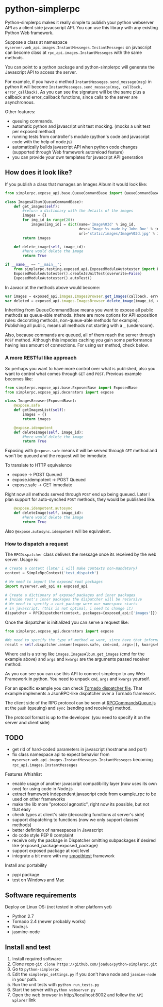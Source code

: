 # python-simplerpc

Python-simplerpc makes it really simple to publish your python webserver API as a client side javacscript API. You can use this library with any existing Python Web framework.

Suppose a class at namespace `myserver.web_api.images.InstantMesseges.InstantMesseges` on javascript can become class at `rpc_api.images.InstantMesseges` with the same methods.

You can point to a python package and python-simplerpc will generate the Javascript API to access the server.

For example, if you have a method `InstantMesseges.send_message(msg)` in python it will become `InstantMesseges.send_message(msg, callback, error_callback)`. As you can see the signature will be the same plus a callback and error_callback functions, since calls to the server are asynchronous.

Other features:

* queuing commands.
* automatic python and javascript unit test mocking. (mocks a unit test per exposed method)
* running tests from controller's module (python's code and javascript code with the help of node.js)
* automatically builds javascript API when python code changes (supported through Web framework autoreload feature)
* you can provide your own templates for javascript API generation

## How does it look like?

If you publish a class that manages an Images Album it would look like:

```python
from simplerpc.expose_api.base.QueueCommandBase import QueueCommandBase

class ImagesAlbum(QueueCommandBase):
    def get_images(self):
    	#return a dictionary with the details of the images
        images = {}
        for img_id in range(20):
            images[img_id] = dict(name='Image%03d' % img_id,
                                  desc='Image %s made by John Doe' % img_id,
                                  url='static/images/Image%03d.jpg' % img_id)
        return images

    def delete_image(self, image_id):
        #here would delete the image
        return True

if __name__ == "__main__":
    from simplerpc.testing.exposed_api.ExposedModuleAutotester import ExposedModuleAutotester
    ExposedModuleAutotester().createJsUnitTest(overwrite=False)
    ExposedModuleAutotester().autoTest()
```

In Javacript the methods above would become:

```javascript
var images = exposed_api.images.ImagesBrowser.get_images(callback, error_callback)
var deleted = exposed_api.images.ImagesBrowser.delete_image(image_id, callback, error_callback)
```

Inheriting from QueueCommandBase means you want to expose all public methods as queue-able methods. (there are more options for API exposition rules: decorating methods, non-queue-able methods for example). Publishing all public, means all methods not starting with a `_` (underscore).

Also, because commands are queued, all of them reach the server through `POST` method. Although this impedes caching you gain some performance having less amount of connections. For using `GET` method, check below.

### A more RESTful like approach

So perhaps you want to have more control over what is published, also you want to control what comes through `GET` and `POST`. Previous example becomes like:

```python
from simplerpc.expose_api.base.ExposedBase import ExposedBase
from simplerpc.expose_api.decorators import expose

class ImagesBrowser(ExposedBase):
    @expose.safe
    def getImagesList(self):
        images = {}
        return images

    @expose.idempotent
    def deleteImage(self, image_id):
        #here would delete the image
        return True
```  

Exposing with `@expose.safe` means it will be served through `GET` method and won't be queued and the request will be inmediate.

To translate to HTTP equivalence

* expose -> POST Queued
* expose.idempotent -> POST Queued
* expose.safe -> GET inmediate

Right now all methods served through `POST` end up being queued. Later I plan support for auto-synched `POST` methods, they would be published like.

```python
    @expose.idempotent.autosync
    def deleteImage(self, image_id):
        #here would delete the image
        return True
```

Also `@expose.autosync.idempotent` will be equivalent.

### How to dispatch a request

The `RPCDispatcher` class delivers the message once its received by the web server. Usage is:

```python
# Create a context (later i will make contexts non-mandatory)
context = SimpleRpcContext('test_dispatch')

# We need to import the exposed root packages
import myserver.web_api as exposed_api

# Create a dictionary of exposed packages and inner packages
# Inside root's inner packages the dispatcher will be recursive
# We need to specify a root_package were our namespace starts
# in javascript. (this is not optimal, i need to change it) 
dispatcher = RPCDispatcher(context, packages={exposed_api:['images']})
```
Once the dispatcher is initialized you can serve a request like:

```python
from simplerpc.expose_api.decorators import expose

#We need to specify the type of method we want, since have that information from the webserver
result = self.dispatcher.answer(expose.safe, cmd=cmd, args=[], kwargs=kwargs)
```

Where `cmd` is a string like `images.ImagesAlbum.get_images` (cmd for the example above) and `args` and `kwargs` are the arguments passed receiver method.

As you can see you can use this API to connect simplerpc to any Web Framework in python. You need to unpack `cmd`, `args` and  `kwargs` yourself.

For an specific example you can check [Tornado dispatcher file](example_rpc/tornado_handler/JsonRpcHandler.py). That example implements a JsonRPC-like dispatcher over a Tornado framework.

The client side of the RPC protocol can be seen at [RPCCommandsQueue.js](example_rpc/webclient/static/js/simplerpc/rpc/RPCCommandsQueue.js) at the `push` (queuing) and `sync` (sending and receiving) method. 

The protocol format is up to the developer. (you need to specify it on the server and client side)

## TODO

* get rid of hard-coded parameters in javascript (hostname and port)
* fix class namespace api to expect behavior from `myserver.web_api.images.InstantMesseges.InstantMesseges` becoming `rpc_api.images.InstantMesseges`

Features Whishlist

* enable usage of another javascript compatibility layer (now uses its own one) for using code in Node.js
* extract framework independent javascript code from example_rpc to be used on other frameworks
* make the lib more "protocol agnostic", right now its possible, but not that easy
* check types at client's side (decorating functions at server's side)
* support dispatching to functions (now we only support classes' methods)
* better definition of namespaces in Javascript
* do code style PEP 8 complaint
* receive only the package in Dispatcher omitting subpackages if desired like {exposed_package:exposed_package}
* support exposed package at root level
* integrate a bit more with my [smoothtest](https://github.com/joaduo/smoothtest) framework 

Install and portability

* pypi package
* test on Windows and Mac

## Software requirements

Deploy on Linux OS: (not tested in other platform yet)

* Python 2.7
* Tornado 2.4 (newer probably works)
* Node.js
* jasmine-node
      
## Install and test

1. Install required software:
2. Clone repo `git clone https://github.com/joaduo/python-simplerpc.git`
3. Go to `python-simplerpc`
4. Edit the `simplerpc_settings.py` if you don't have node and `jasmine-node` in your path.
5. Run the unit tests with `python run_tests.py`
6. Start the server with `python webserver.py`
7. Open the web browser in http://localhost:8002  and follow the `API Eplorer` link
